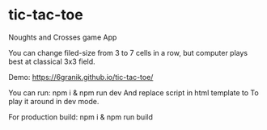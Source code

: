 # tic-tac-toe
Noughts and Crosses game App

You can change filed-size from 3 to 7 cells in a row, but computer plays best at classical 3x3 field.

Demo: https://6granik.github.io/tic-tac-toe/

You can run: npm i & npm run dev
And replace script in html template to <script src="http://localhost:{webpackport(default to 8888)}/bundle.js"></script>
To play it around in dev mode.

For production build: npm i & npm run build 


